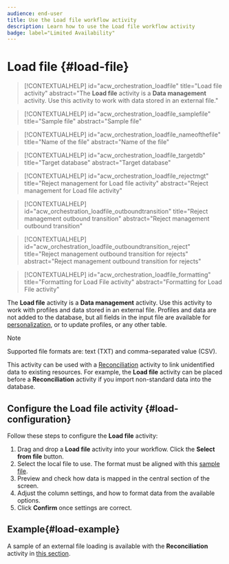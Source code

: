 ```yaml
---
audience: end-user
title: Use the Load file workflow activity
description: Learn how to use the Load file workflow activity
badge: label="Limited Availability"
---
```

# Load file {#load-file}

>[!CONTEXTUALHELP]
>id="acw_orchestration_loadfile"
>title="Load file activity"
>abstract="The **Load file** activity is a **Data management** activity. Use this activity to work with data stored in an external file."

>[!CONTEXTUALHELP]
>id="acw_orchestration_loadfile_samplefile"
>title="Sample file"
>abstract="Sample file"

>[!CONTEXTUALHELP]
>id="acw_orchestration_loadfile_nameofthefile"
>title="Name of the file"
>abstract="Name of the file"

>[!CONTEXTUALHELP]
>id="acw_orchestration_loadfile_targetdb"
>title="Target database"
>abstract="Target database"

>[!CONTEXTUALHELP]
>id="acw_orchestration_loadfile_rejectmgt"
>title="Reject management for Load file activity"
>abstract="Reject management for Load file activity"

>[!CONTEXTUALHELP]
>id="acw_orchestration_loadfile_outboundtransition"
>title="Reject management outbound transition"
>abstract="Reject management outbound transition"

>[!CONTEXTUALHELP]
>id="acw_orchestration_loadfile_outboundtransition_reject"
>title="Reject management outbound transition for rejects"
>abstract="Reject management outbound transition for rejects"

>[!CONTEXTUALHELP]
>id="acw_orchestration_loadfile_formatting"
>title="Formatting for Load File activity"
>abstract="Formatting for Load File activity"


The **Load file** activity is a **Data management** activity. Use this activity to work with profiles and data stored in an external file. Profiles and data are not added to the database, but all fields in the input file are available for [personalization](../../personalization/gs-personalization.md), or to update profiles, or any other table. 


>[!NOTE]
>Supported file formats are: text (TXT) and comma-separated value (CSV).


This activity can be used with a [Reconciliation](reconciliation.md) activity to link unidentified data to existing resources. For example, the **Load file** activity can be placed before a **Reconciliation** activity if you import non-standard data into the database. 


## Configure the Load file activity {#load-configuration}

Follow these steps to configure the **Load file** activity:


1. Drag and drop a **Load file** activity into your workflow. Click the **Select from file** button.
1. Select the local file to use. The format must be aligned with this [sample file](../../audience/file-audience.md#sample-file).
1. Preview and check how data is mapped in the central section of the screen.
1. Adjust the column settings, and how to format data from the available options.
1. Click **Confirm** once settings are correct.

## Example{#load-example}

A sample of an external file loading is available with the **Reconciliation** activity in [this section](reconciliation.md#example).
